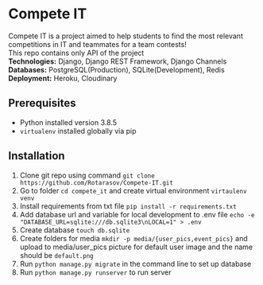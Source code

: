 # Compete IT
Compete IT is a project aimed to help students to find the most relevant competitions in IT and teammates for a team contests! <br>
This repo contains only API of the project<br>
**Technologies:** Django, Django REST Framework, Django Channels<br>
**Databases:** PostgreSQL(Production), SQLite(Development), Redis<br>
**Deployment:** Heroku, Cloudinary
## Prerequisites
- Python installed version 3.8.5
- `virtualenv` installed globally via pip
## Installation
1. Clone git repo using command `git clone https://github.com/Rotarasov/Compete-IT.git`
2. Go to folder `cd compete_it` and create virtual environment `virtaulenv venv`
3. Install requirements from txt file `pip install -r requirements.txt`
4. Add database url and variable for local development to .env file `echo -e "DATABASE_URL=sqlite:///db.sqlite3\nLOCAL=1" > .env`
5. Create database `touch db.sqlite`
6. Create folders for media `mkdir -p media/{user_pics,event_pics}` and upload to media/user_pics picture for default user image and the name should be `default.png`
7. Run `python manage.py migrate` in the command line to set up database
8. Run `python manage.py runserver` to run server
